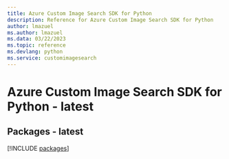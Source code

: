 ```yaml
---
title: Azure Custom Image Search SDK for Python
description: Reference for Azure Custom Image Search SDK for Python
author: lmazuel
ms.author: lmazuel
ms.data: 03/22/2023
ms.topic: reference
ms.devlang: python
ms.service: customimagesearch
---
```

# Azure Custom Image Search SDK for Python - latest
## Packages - latest
[!INCLUDE [packages](custom-image-search-index.md)]